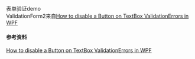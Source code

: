 ﻿表单验证demo    
ValidationForm2来自[How to disable a Button on TextBox ValidationErrors in WPF](https://www.wpfsharp.com/2012/02/03/how-to-disable-a-button-on-textbox-validationerrors-in-wpf/)   


#### 参考资料
[How to disable a Button on TextBox ValidationErrors in WPF](https://www.wpfsharp.com/2012/02/03/how-to-disable-a-button-on-textbox-validationerrors-in-wpf/)